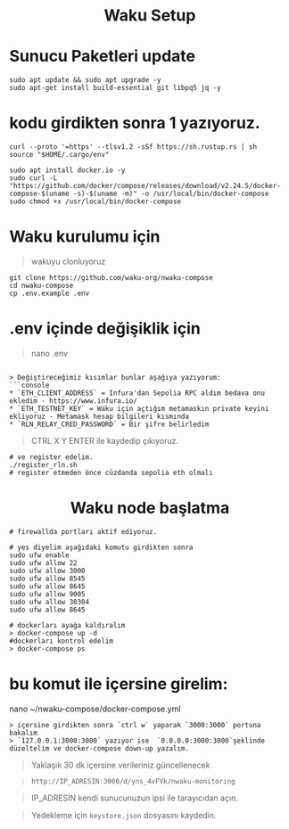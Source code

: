 
<h1 align="center"> Waku Setup</h1>

# Sunucu Paketleri update
```console
sudo apt update && sudo apt upgrade -y
sudo apt-get install build-essential git libpq5 jq -y
```

# kodu girdikten sonra 1 yazıyoruz.
```console
curl --proto '=https' --tlsv1.2 -sSf https://sh.rustup.rs | sh
source "$HOME/.cargo/env"
```
```console
sudo apt install docker.io -y
sudo curl -L "https://github.com/docker/compose/releases/download/v2.24.5/docker-compose-$(uname -s)-$(uname -m)" -o /usr/local/bin/docker-compose
sudo chmod +x /usr/local/bin/docker-compose
```
# Waku kurulumu için

> wakuyu clonluyoruz
```console
git clone https://github.com/waku-org/nwaku-compose
cd nwaku-compose
cp .env.example .env
```
# .env içinde değişiklik için
> nano .env
```

> Değiştireceğimiz kısımlar bunlar aşağıya yazıyorum:
```console
* `ETH_CLIENT_ADDRESS` = Infura'dan Sepolia RPC aldım bedava onu ekledim - https://www.infura.io/
* `ETH_TESTNET_KEY` = Waku için açtığım metamaskın private keyini ekliyoruz - Metamask hesap bilgileri kısmında
* `RLN_RELAY_CRED_PASSWORD` = Bir şifre belirledim
```
> CTRL X Y ENTER ile kaydedip çıkıyoruz.

```console
# ve register edelim.
./register_rln.sh
# register etmeden önce cüzdanda sepolia eth olmalı
```

<h1 align="center"> Waku node başlatma </h1>

```console
# firewallda portları aktif ediyoruz.

# yes diyelim aşağıdaki komutu girdikten sonra
sudo ufw enable
sudo ufw allow 22    
sudo ufw allow 3000   
sudo ufw allow 8545   
sudo ufw allow 8645   
sudo ufw allow 9005   
sudo ufw allow 30304  
sudo ufw allow 8645

# dockerları ayağa kaldıralım
> docker-compose up -d
#dockerları kontrol edelim
> docker-compose ps
```
# bu komut ile içersine girelim:

nano ~/nwaku-compose/docker-compose.yml
```console
> içersine girdikten sonra `ctrl w` yaparak `3000:3000` portuna bakalım
> `127.0.0.1:3000:3000` yazıyor ise  `0.0.0.0:3000:3000`şeklinde düzeltelim ve docker-compose down-up yazalım.
```

> Yaklaşık 30 dk içersine verileriniz güncellenecek

> `http://IP_ADRESİN:3000/d/yns_4vFVk/nwaku-monitoring`

> IP_ADRESİN kendi sunucunuzun ipsi ile tarayıcıdan açın.

> Yedekleme için `keystore.json` dosyasını kaydedin.



